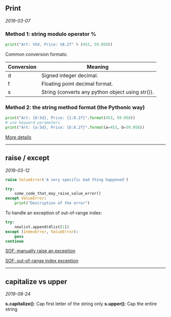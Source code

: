 ## Print

*2019-03-07*

### Method 1: string modulo operator **%**

```python
print("Art: %5d, Price: %8.2f" % (453, 59.058))
```

Common conversion formats:

| **Conversion** | **Meaning** |
| --- | --- |
| d | Signed integer decimal. |
| f | Floating point decimal format. |
| s | String (converts any python object using str()). |

### Method 2: the string method **format** (the Pythonic way)

```python
print("Art: {0:5d}, Price: {1:8.2f}".format(453, 59.058))
# use keyword parameters
print("Art: {a:5d}, Price: {b:8.2f}".format(a=453, b=59.058))
```

[More details](https://www.python-course.eu/python3_formatted_output.php)

***

## raise / except

*2019-03-12*

```python
raise ValueError('A very specific bad thing happened')

try:
    some_code_that_may_raise_value_error()
except ValueError:
    print("Description of the error")
```

To handle an exception of out-of-range index:

```python
try:
    newlist.append(dlist[1])
except (IndexError, ValueError):
    pass
continue
```

[SOF: manually raise an exception](https://stackoverflow.com/questions/2052390/manually-raising-throwing-an-exception-in-python/24065533)

[SOF: out-of-range index exception](https://stackoverflow.com/questions/11902458/i-want-to-exception-handle-list-index-out-of-range)

***

## capitalize vs upper

*2019-08-24*

**s.capitalize()**: Cap first letter of the string only
**s.upper()**: Cap the entire string

